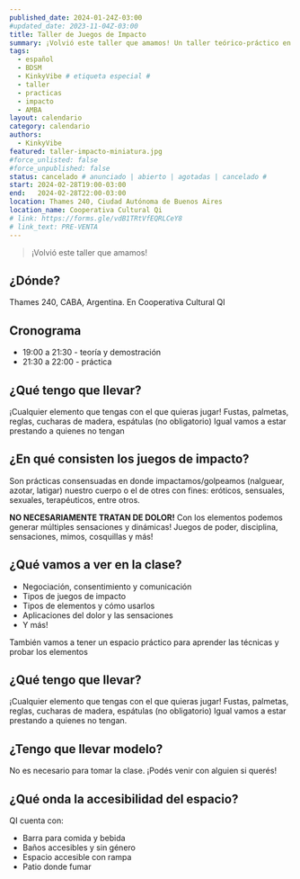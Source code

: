 ```yaml
---
published_date: 2024-01-24Z-03:00
#updated_date: 2023-11-04Z-03:00
title: Taller de Juegos de Impacto
summary: ¡Volvió este taller que amamos! Un taller teórico-práctico en donde exploramos cómo azotar, golpear y nalguear por placer
tags:
  - español
  - BDSM
  - KinkyVibe # etiqueta especial #
  - taller
  - practicas
  - impacto
  - AMBA
layout: calendario
category: calendario
authors:
  - KinkyVibe
featured: taller-impacto-miniatura.jpg
#force_unlisted: false
#force_unpublished: false
status: cancelado # anunciado | abierto | agotadas | cancelado #
start: 2024-02-28T19:00-03:00
end:   2024-02-28T22:00-03:00
location: Thames 240, Ciudad Autónoma de Buenos Aires
location_name: Cooperativa Cultural Qi
# link: https://forms.gle/vdB1TRtVfEQRLCeY8
# link_text: PRE-VENTA
---
```


> ¡Volvió este taller que amamos!

## ¿Dónde?

Thames 240, CABA, Argentina. En Cooperativa Cultural QI

## Cronograma

- 19:00 a 21:30 - teoría y demostración
- 21:30 a 22:00 - práctica

## ¿Qué tengo que llevar?

¡Cualquier elemento que tengas con el que quieras jugar! Fustas, palmetas, reglas, cucharas de madera, espátulas (no obligatorio) Igual vamos a estar prestando a quienes no tengan

## ¿En qué consisten los juegos de impacto?

Son prácticas consensuadas en donde impactamos/golpeamos (nalguear, azotar, latigar) nuestro cuerpo o el de otres con fines: eróticos, sensuales, sexuales, terapéuticos, entre otros.

**NO NECESARIAMENTE TRATAN DE DOLOR!** Con los elementos podemos generar múltiples sensaciones y dinámicas! Juegos de poder, disciplina, sensaciones, mimos, cosquillas y más!

## ¿Qué vamos a ver en la clase?

- Negociación, consentimiento y comunicación
- Tipos de juegos de impacto
- Tipos de elementos y cómo usarlos
- Aplicaciones del dolor y las sensaciones
- Y más!

También vamos a tener un espacio práctico para aprender las técnicas y probar los elementos

## ¿Qué tengo que llevar?

¡Cualquier elemento que tengas con el que quieras jugar!
Fustas, palmetas, reglas, cucharas de madera, espátulas (no obligatorio) Igual vamos a estar prestando a quienes no tengan.

## ¿Tengo que llevar modelo?

No es necesario para tomar la clase. ¡Podés venir con alguien si querés!

## ¿Qué onda la accesibilidad del espacio?

QI cuenta con:

- Barra para comida y bebida
- Baños accesibles y sin género
- Espacio accesible con rampa
- Patio donde fumar